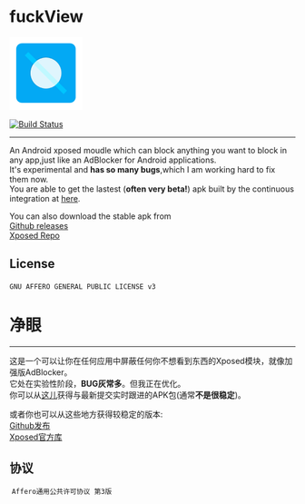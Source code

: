 # fuckView
![FUCKVIEW](icon.png)  

[![Build Status](https://travis-ci.org/w568w/fuckView.svg?branch=master)](https://travis-ci.org/w568w/fuckView)  
  
---
An Android xposed moudle which can block anything you want to block in any app,just like an AdBlocker for Android applications.  
It's experimental and **has so many bugs**,which I am working hard to fix them now.    
You are able to get the lastest (**often very beta!**) apk built by the continuous integration at [here](http://d.7short.com/fuckview).  
  
You can also download the stable apk from  
[Github releases](https://github.com/w568w/fuckView/releases)  
[Xposed Repo](http://repo.xposed.info/module/ml.qingsu.fuckview)  
## License
  ```GNU AFFERO GENERAL PUBLIC LICENSE v3```
# 净眼

---
这是一个可以让你在任何应用中屏蔽任何你不想看到东西的Xposed模块，就像加强版AdBlocker。  
它处在实验性阶段，**BUG灰常多**。但我正在优化。  
你可以从[这儿](http://d.7short.com/fuckview)获得与最新提交实时跟进的APK包(通常**不是很稳定**)。  
  
或者你也可以从这些地方获得较稳定的版本:  
[Github发布](https://github.com/w568w/fuckView/releases)  
[Xposed官方库](http://repo.xposed.info/module/ml.qingsu.fuckview)  
## 协议
  ```Affero通用公共许可协议 第3版```
